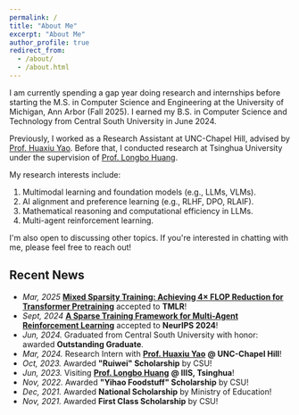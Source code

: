 ```yaml
---
permalink: /
title: "About Me"
excerpt: "About Me"
author_profile: true
redirect_from: 
  - /about/
  - /about.html
---
```


I am currently spending a gap year doing research and internships before starting the M.S. in Computer Science and Engineering at the University of Michigan, Ann Arbor (Fall 2025). I earned my B.S. in Computer Science and Technology from Central South University in June 2024.

Previously, I worked as a Research Assistant at UNC-Chapel Hill, advised by [Prof. Huaxiu Yao](https://www.huaxiuyao.io/). Before that, I conducted research at Tsinghua University under the supervision of [Prof. Longbo Huang](https://people.iiis.tsinghua.edu.cn/~huang/).

My research interests include:
1. Multimodal learning and foundation models (e.g., LLMs, VLMs).
2. AI alignment and preference learning (e.g., RLHF, DPO, RLAIF).
3. Mathematical reasoning and computational efficiency in LLMs.
4. Multi-agent reinforcement learning.

I'm also open to discussing other topics. If you're interested in chatting with me, please feel free to reach out!

## Recent News
- *Mar, 2025* [**Mixed Sparsity Training: Achieving 4× FLOP Reduction for Transformer Pretraining**](https://arxiv.org/abs/2408.11746) accepted to **TMLR**!
- *Sept, 2024* [**A Sparse Training Framework for Multi-Agent Reinforcement Learning**](https://www.arxiv.org/abs/2409.19391) accepted to **NeurIPS 2024**!
- *Jun, 2024.* Graduated from Central South University with honor: awarded **Outstanding Graduate**.
- *Mar, 2024.* Research Intern with [**Prof. Huaxiu Yao**](https://www.huaxiuyao.io/) **@ UNC-Chapel Hill**!
- *Oct, 2023.* Awarded **"Ruiwei" Scholarship** by CSU!
- *Jun, 2023.* Visiting [**Prof. Longbo Huang**](https://people.iiis.tsinghua.edu.cn/~huang/) **@ IIIS, Tsinghua**!
- *Nov, 2022.* Awarded **"Yihao Foodstuff" Scholarship** by CSU!
- *Dec, 2021.* Awarded **National Scholarship** by Ministry of Education!
- *Nov, 2021.* Awarded **First Class Scholarship** by CSU!
